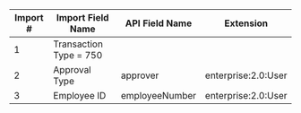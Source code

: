 Import #|Import Field Name|API Field Name|Extension
---|---|---|---
1|Transaction Type = 750|
2|Approval Type| approver |enterprise:2.0:User
3|Employee ID|employeeNumber|enterprise:2.0:User
